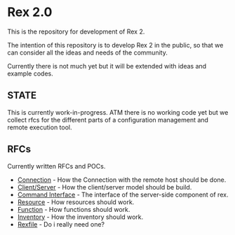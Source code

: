 # Rex 2.0

This is the repository for development of Rex 2. 

The intention of this repository is to develop Rex 2 in the public, so that we can consider all the ideas and needs of the community.

Currently there is not much yet but it will be extended with ideas and example codes.

## STATE

This is currently work-in-progress. ATM there is no working code yet but we collect rfcs for the different parts of a configuration management and remote execution tool.

## RFCs

Currently written RFCs and POCs.

* [Connection](doc/rfc/connection.md) - How the Connection with the remote host should be done.
* [Client/Server](doc/rfc/client_server.md) - How the client/server model should be build.
* [Command Interface](doc/rfc/command.md) - The interface of the server-side component of rex.
* [Resource](doc/rfc/resource.md) - How resources should work.
* [Function](doc/rfc/function.md) - How functions should work.
* [Inventory](doc/rfc/inventory.md) - How the inventory should work.
* [Rexfile](doc/rfc/rexfile.md) - Do i really need one?






